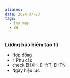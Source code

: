 ```yaml
---
aliases: 
date: 2024-07-23
tags:
  - ins_map
  - BH
---
```


### Lương bảo hiểm tạo từ
- Hợp đồng
- 4 Phụ cấp
- check BHXH, BHYT, BHTN
- Ngày hiệu lực